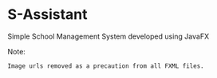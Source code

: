 # S-Assistant
Simple School Management System developed using JavaFX

Note:
```
Image urls removed as a precaution from all FXML files.
```
